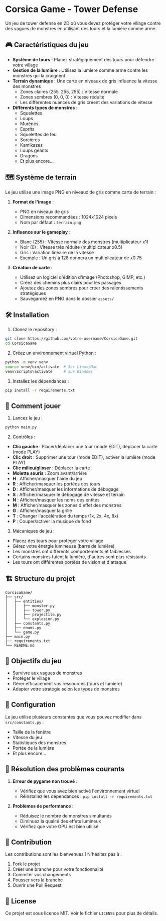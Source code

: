 # Corsica Game - Tower Defense

Un jeu de tower defense en 2D où vous devez protéger votre village contre des vagues de monstres en utilisant des tours et la lumière comme arme.

## 🎮 Caractéristiques du jeu

- **Système de tours** : Placez stratégiquement des tours pour défendre votre village
- **Gestion de la lumière** : Utilisez la lumière comme arme contre les monstres qui la craignent
- **Terrain dynamique** : Une carte en niveaux de gris influence la vitesse des monstres
  - Zones claires (255, 255, 255) : Vitesse normale
  - Zones sombres (0, 0, 0) : Vitesse réduite
  - Les différentes nuances de gris créent des variations de vitesse
- **Différents types de monstres** :
  - Squelettes
  - Loups
  - Murènes
  - Esprits
  - Squelettes de feu
  - Sorcières
  - Kamikazes
  - Loups géants
  - Dragons
  - Et plus encore...

## 🗺️ Système de terrain

Le jeu utilise une image PNG en niveaux de gris comme carte de terrain :

1. **Format de l'image** :
   - PNG en niveaux de gris
   - Dimensions recommandées : 1024x1024 pixels
   - Nom par défaut : `terrain.png`

2. **Influence sur le gameplay** :
   - Blanc (255) : Vitesse normale des monstres (multiplicateur x1)
   - Noir (0) : Vitesse très réduite (multiplicateur x0.5)
   - Gris : Variation linéaire de la vitesse
   - Exemple : Un gris à 128 donnera un multiplicateur de x0.75

3. **Création de carte** :
   - Utilisez un logiciel d'édition d'image (Photoshop, GIMP, etc.)
   - Créez des chemins plus clairs pour les passages
   - Ajoutez des zones sombres pour créer des ralentissements stratégiques
   - Sauvegardez en PNG dans le dossier `assets/`

## 🛠️ Installation

1. Clonez le repository :
```bash
git clone https://github.com/votre-username/CorsicaGame.git
cd CorsicaGame
```

2. Créez un environnement virtuel Python :
```bash
python -m venv venv
source venv/bin/activate  # Sur Linux/Mac
venv\Scripts\activate     # Sur Windows
```

3. Installez les dépendances :
```bash
pip install -r requirements.txt
```

## 🎯 Comment jouer

1. Lancez le jeu :
```bash
python main.py
```

2. Contrôles :
- **Clic gauche** : Placer/déplacer une tour (mode EDIT), déplacer la carte (mode PLAY)
- **Clic droit** : Supprimer une tour (mode EDIT), activer la lumière (mode PLAY)
- **Clic milieu/glisser** : Déplacer la carte
- **Molette souris** : Zoom avant/arrière
- **H** : Afficher/masquer l'aide du jeu
- **R** : Afficher/masquer les portées des tours
- **D** : Afficher/masquer les informations de débogage
- **S** : Afficher/masquer le débogage de vitesse et terrain
- **N** : Afficher/masquer les noms des entités
- **M** : Afficher/masquer les zones d'effet des monstres
- **G** : Afficher/masquer la grille
- **T** : Changer l'accélération du temps (1x, 2x, 4x, 8x)
- **P** : Couper/activer la musique de fond

3. Mécaniques de jeu :
- Placez des tours pour protéger votre village
- Gérez votre énergie lumineuse (barre de lumière)
- Les monstres ont différents comportements et faiblesses
- Certains monstres fuient la lumière, d'autres sont plus résistants
- Les tours ont différentes portées de vision et d'attaque

## 🏗️ Structure du projet

```
CorsicaGame/
├── src/
│   ├── entities/
│   │   ├── monster.py
│   │   ├── tower.py
│   │   ├── projectile.py
│   │   └── explosion.py
│   ├── constants.py
│   ├── enums.py
│   └── game.py
├── main.py
├── requirements.txt
└── README.md
```

## 🎯 Objectifs du jeu

- Survivre aux vagues de monstres
- Protéger le village
- Gérer efficacement vos ressources (tours et lumière)
- Adapter votre stratégie selon les types de monstres

## 🔧 Configuration

Le jeu utilise plusieurs constantes que vous pouvez modifier dans `src/constants.py` :
- Taille de la fenêtre
- Vitesse du jeu
- Statistiques des monstres
- Portée de la lumière
- Et plus encore...

## 🐛 Résolution des problèmes courants

1. **Erreur de pygame non trouvé** :
   - Vérifiez que vous avez bien activé l'environnement virtuel
   - Réinstallez les dépendances : `pip install -r requirements.txt`

2. **Problèmes de performance** :
   - Réduisez le nombre de monstres simultanés
   - Diminuez la qualité des effets lumineux
   - Vérifiez que votre GPU est bien utilisé

## 🤝 Contribution

Les contributions sont les bienvenues ! N'hésitez pas à :
1. Fork le projet
2. Créer une branche pour votre fonctionnalité
3. Commiter vos changements
4. Pousser vers la branche
5. Ouvrir une Pull Request

## 📝 License

Ce projet est sous licence MIT. Voir le fichier `LICENSE` pour plus de détails. 